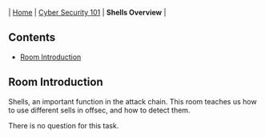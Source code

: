 | [Home](../README.md) | [Cyber Security 101](../README.md#cyber-security-101) | **Shells Overview** |

## Contents
- [Room Introduction](#room-introduction)


## Room Introduction
Shells, an important function in the attack chain. This room teaches us how to use different sells in offsec, and how to detect them.

There is no question for this task.